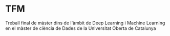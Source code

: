 # TFM
Treball final de màster dins de l'àmbit de Deep Learning i Machine Learning en el màster de ciència de Dades de la Universitat Oberta de Catalunya
